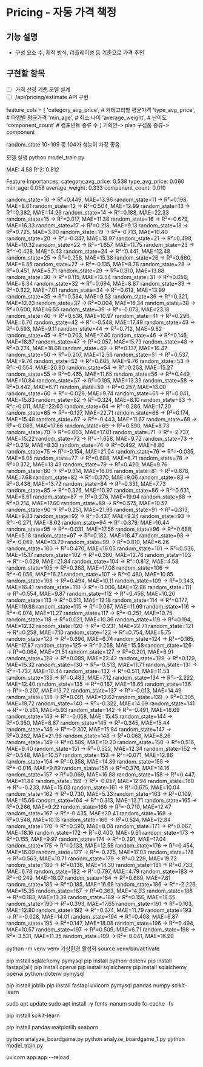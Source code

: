 # Pricing - 자동 가격 책정

## 기능 설명
- 구성 요소 수, 제작 방식, 리플레이성 등 기준으로 가격 추천

## 구현할 항목
- [ ] 가격 산정 기준 모델 설계
- [ ] /api/pricing/estimate API 구현

feature_cols = [
    'category_avg_price',   # 카테고리별 평균가격
    'type_avg_price',       # 타입별 평균가격
    'min_age',              # 최소 나이
    'average_weight',       # 난이도
    'component_count'       # 컴포넌트 종류 수
]
기획안-> plan   구성품 종류-> component

random_state 10~199 중 104가 성능이 가장 좋음

모델 실행 python model_train.py

MAE: 4.58
R^2: 0.812

Feature Importances:
category_avg_price: 0.538
type_avg_price: 0.060
min_age: 0.058
average_weight: 0.333
component_count: 0.010












random_state=10 → R²=0.449, MAE=13.96
random_state=11 → R²=0.198, MAE=8.61
random_state=12 → R²=0.504, MAE=12.99
random_state=13 → R²=0.382, MAE=14.26
random_state=14 → R²=0.188, MAE=22.33
random_state=15 → R²=0.017, MAE=11.38
random_state=16 → R²=-0.679, MAE=16.33
random_state=17 → R²=0.218, MAE=9.13
random_state=18 → R²=0.725, MAE=3.90
random_state=19 → R²=-0.713, MAE=10.40
random_state=20 → R²=-0.347, MAE=18.97
random_state=21 → R²=0.498, MAE=10.32
random_state=22 → R²=-1.657, MAE=11.75
random_state=23 → R²=-0.428, MAE=5.43
random_state=24 → R²=0.441, MAE=12.48
random_state=25 → R²=0.258, MAE=15.38
random_state=26 → R²=0.660, MAE=8.55
random_state=27 → R²=-0.135, MAE=8.78
random_state=28 → R²=0.451, MAE=5.71
random_state=29 → R²=0.310, MAE=13.88
random_state=30 → R²=0.115, MAE=13.54
random_state=31 → R²=0.656, MAE=8.34
random_state=32 → R²=0.694, MAE=8.87
random_state=33 → R²=0.322, MAE=7.01
random_state=34 → R²=0.612, MAE=13.99
random_state=35 → R²=0.584, MAE=9.53
random_state=36 → R²=0.321, MAE=12.23
random_state=37 → R²=0.004, MAE=16.34
random_state=38 → R²=0.600, MAE=6.55
random_state=39 → R²=-0.073, MAE=23.18
random_state=40 → R²=0.536, MAE=10.97
random_state=41 → R²=0.296, MAE=6.70
random_state=42 → R²=-0.548, MAE=17.49
random_state=43 → R²=0.593, MAE=9.11
random_state=44 → R²=0.712, MAE=9.82
random_state=45 → R²=0.703, MAE=7.40
random_state=46 → R²=0.146, MAE=18.87
random_state=47 → R²=0.057, MAE=15.73
random_state=48 → R²=0.274, MAE=18.68
random_state=49 → R²=0.137, MAE=16.47
random_state=50 → R²=0.207, MAE=12.56
random_state=51 → R²=0.537, MAE=9.76
random_state=52 → R²=0.605, MAE=9.76
random_state=53 → R²=-0.554, MAE=20.90
random_state=54 → R²=0.253, MAE=15.27
random_state=55 → R²=0.465, MAE=11.65
random_state=56 → R²=0.449, MAE=10.84
random_state=57 → R²=0.195, MAE=13.33
random_state=58 → R²=0.442, MAE=6.71
random_state=59 → R²=0.257, MAE=13.00
random_state=60 → R²=-0.029, MAE=9.74
random_state=61 → R²=0.041, MAE=15.83
random_state=62 → R²=0.324, MAE=8.10
random_state=63 → R²=-0.011, MAE=22.63
random_state=64 → R²=0.286, MAE=17.20
random_state=65 → R²=-0.127, MAE=22.71
random_state=66 → R²=0.174, MAE=15.48
random_state=67 → R²=-0.443, MAE=11.67
random_state=68 → R²=-0.069, MAE=17.66
random_state=69 → R²=0.590, MAE=8.73
random_state=70 → R²=0.003, MAE=17.01
random_state=71 → R²=-2.737, MAE=15.22
random_state=72 → R²=-1.658, MAE=9.72
random_state=73 → R²=0.219, MAE=8.33
random_state=74 → R²=0.492, MAE=8.80
random_state=75 → R²=-0.154, MAE=21.04
random_state=76 → R²=-0.035, MAE=8.05
random_state=77 → R²=0.688, MAE=8.71
random_state=78 → R²=0.372, MAE=13.43
random_state=79 → R²=0.420, MAE=9.76
random_state=80 → R²=0.314, MAE=16.06
random_state=81 → R²=0.678, MAE=7.68
random_state=82 → R²=0.370, MAE=9.06
random_state=83 → R²=0.438, MAE=13.72
random_state=84 → R²=0.331, MAE=7.73
random_state=85 → R²=0.376, MAE=10.97
random_state=86 → R²=0.631, MAE=8.61
random_state=87 → R²=0.276, MAE=19.94
random_state=88 → R²=0.214, MAE=17.60
random_state=89 → R²=0.575, MAE=10.57
random_state=90 → R²=0.251, MAE=21.98
random_state=91 → R²=0.313, MAE=9.83
random_state=92 → R²=0.437, MAE=9.34
random_state=93 → R²=-0.271, MAE=8.62
random_state=94 → R²=0.379, MAE=16.44
random_state=95 → R²=-0.031, MAE=17.56
random_state=96 → R²=0.688, MAE=5.18
random_state=97 → R²=0.182, MAE=18.47
random_state=98 → R²=-0.069, MAE=13.79
random_state=99 → R²=0.810, MAE=6.26
random_state=100 → R²=0.470, MAE=16.05
random_state=101 → R²=0.536, MAE=15.17
random_state=102 → R²=0.380, MAE=12.76
random_state=103 → R²=-0.029, MAE=21.84
random_state=104 → R²=0.812, MAE=4.58
random_state=105 → R²=0.263, MAE=17.08
random_state=106 → R²=-0.056, MAE=16.21
random_state=107 → R²=0.480, MAE=10.85
random_state=108 → R²=0.494, MAE=10.11
random_state=109 → R²=0.343, MAE=16.41
random_state=110 → R²=-0.006, MAE=12.86
random_state=111 → R²=0.554, MAE=9.87
random_state=112 → R²=0.456, MAE=10.20
random_state=113 → R²=0.511, MAE=12.18
random_state=114 → R²=0.177, MAE=19.88
random_state=115 → R²=0.067, MAE=11.69
random_state=116 → R²=-0.074, MAE=11.27
random_state=117 → R²=-0.251, MAE=10.75
random_state=118 → R²=0.021, MAE=10.36
random_state=119 → R²=0.194, MAE=12.32
random_state=120 → R²=-0.231, MAE=22.71
random_state=121 → R²=0.258, MAE=7.10
random_state=122 → R²=0.754, MAE=5.75
random_state=123 → R²=0.690, MAE=6.74
random_state=124 → R²=-0.165, MAE=17.87
random_state=125 → R²=0.258, MAE=15.58
random_state=126 → R²=0.064, MAE=21.51
random_state=127 → R²=0.201, MAE=6.91
random_state=128 → R²=0.089, MAE=22.42
random_state=129 → R²=0.129, MAE=15.32
random_state=130 → R²=-0.513, MAE=11.71
random_state=131 → R²=-1.737, MAE=10.44
random_state=132 → R²=0.511, MAE=11.53
random_state=133 → R²=0.483, MAE=7.12
random_state=134 → R²=-2.222, MAE=12.40
random_state=135 → R²=0.167, MAE=18.65
random_state=136 → R²=-0.207, MAE=13.72
random_state=137 → R²=-0.013, MAE=14.49
random_state=138 → R²=0.091, MAE=12.62
random_state=139 → R²=0.305, MAE=19.72
random_state=140 → R²=-0.322, MAE=14.09
random_state=141 → R²=-0.561, MAE=5.93
random_state=142 → R²=-0.491, MAE=18.69
random_state=143 → R²=-0.058, MAE=15.45
random_state=144 → R²=0.350, MAE=8.67
random_state=145 → R²=0.345, MAE=15.44
random_state=146 → R²=-0.307, MAE=15.84
random_state=147 → R²=0.282, MAE=21.96
random_state=148 → R²=0.068, MAE=8.26
random_state=149 → R²=0.589, MAE=10.20
random_state=150 → R²=0.516, MAE=9.40
random_state=151 → R²=0.522, MAE=12.34
random_state=152 → R²=0.548, MAE=10.57
random_state=153 → R²=-0.071, MAE=12.86
random_state=154 → R²=0.358, MAE=14.39
random_state=155 → R²=-0.016, MAE=9.89
random_state=156 → R²=0.376, MAE=14.16
random_state=157 → R²=0.069, MAE=16.88
random_state=158 → R²=0.447, MAE=11.84
random_state=159 → R²=-0.057, MAE=12.94
random_state=160 → R²=-0.233, MAE=15.03
random_state=161 → R²=0.675, MAE=10.04
random_state=162 → R²=0.730, MAE=5.33
random_state=163 → R²=0.109, MAE=15.66
random_state=164 → R²=0.313, MAE=13.71
random_state=165 → R²=0.266, MAE=9.22
random_state=166 → R²=-0.710, MAE=12.47
random_state=167 → R²=-0.435, MAE=20.41
random_state=168 → R²=0.548, MAE=10.15
random_state=169 → R²=0.524, MAE=12.84
random_state=170 → R²=0.590, MAE=8.04
random_state=171 → R²=0.067, MAE=18.16
random_state=172 → R²=0.400, MAE=9.61
random_state=173 → R²=0.155, MAE=9.97
random_state=174 → R²=0.291, MAE=17.04
random_state=175 → R²=0.133, MAE=12.56
random_state=176 → R²=0.454, MAE=16.09
random_state=177 → R²=-0.275, MAE=17.03
random_state=178 → R²=0.563, MAE=10.71
random_state=179 → R²=0.229, MAE=19.72
random_state=180 → R²=0.136, MAE=14.30
random_state=181 → R²=0.733, MAE=6.78
random_state=182 → R²=0.797, MAE=4.79
random_state=183 → R²=-0.249, MAE=18.07
random_state=184 → R²=0.689, MAE=7.81
random_state=185 → R²=0.185, MAE=16.68
random_state=186 → R²=-2.226, MAE=15.35
random_state=187 → R²=0.363, MAE=14.93
random_state=188 → R²=0.183, MAE=13.39
random_state=189 → R²=0.156, MAE=18.55
random_state=190 → R²=0.393, MAE=17.65
random_state=191 → R²=0.163, MAE=12.80
random_state=192 → R²=0.374, MAE=11.79
random_state=193 → R²=-0.028, MAE=14.01
random_state=194 → R²=0.408, MAE=6.87
random_state=195 → R²=0.147, MAE=18.08
random_state=196 → R²=0.494, MAE=10.57
random_state=197 → R²=0.509, MAE=6.71
random_state=198 → R²=-3.531, MAE=11.35
random_state=199 → R²=-0.041, MAE=16.99


python -m venv venv 
가상환경 활성화 source venv/bin/activate

pip install sqlalchemy pymysql 
pip install python-dotenv 
pip install fastapi[all] 
pip install openai 
pip install sqlalchemy 
pip install sqlalchemy openai python-dotenv pymysql




pip install joblib
pip install fastapi uvicorn pymysql pandas numpy scikit-learn




sudo apt update
sudo apt install -y fonts-nanum
sudo fc-cache -fv


pip install scikit-learn

pip install pandas matplotlib seaborn

python analyze_boardgame.py
python analyze_boardgame_1.py
python model_train.py


uvicorn app:app --reload



